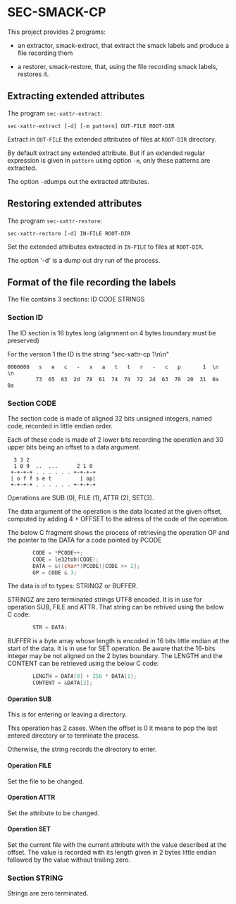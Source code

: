 # SEC-SMACK-CP

This project provides 2 programs:

- an extractor, smack-extract, that extract the smack labels
  and produce a file recording them

- a restorer, smack-restore, that, using the file recording
  smack labels, restores it.

## Extracting extended attributes

The program `sec-xattr-extract`:

```
sec-xattr-extract [-d] [-m pattern] OUT-FILE ROOT-DIR
```

Extract in `OUT-FILE` the extended attributes of files at `ROOT-DIR`
directory.

By default extract any extended attribute. But if an extended regular expression
is given in `pattern` using option `-m`, only these patterns are extracted.

The option `-d`dumps out the extracted attributes.

## Restoring extended attributes

The program `sec-xattr-restore`:

```
sec-xattr-rectore [-d] IN-FILE ROOT-DIR
```

Set the extended attributes extracted in `IN-FILE` to files at `ROOT-DIR`.

The option '-d' is a dump out dry run of the process.


## Format of the file recording the labels

The file contains 3 sections: ID CODE STRINGS

### Section ID

The ID section is 16 bytes long (alignment on 4 bytes boundary
must be preserved)

For the version 1 the ID is the string "sec-xattr-cp 1\n\n"

```
0000000   s   e   c   -   x   a   t   t   r   -   c   p       1  \n  \n
         73  65  63  2d  78  61  74  74  72  2d  63  70  20  31  0a  0a
```

### Section CODE

The section code is made of aligned 32 bits unsigned integers, named code,
recorded in little endian order.

Each of these code is made of 2 lower bits recording the operation
and 30 upper bits being an offset to a data argument.

```
  3 3 2
  1 0 9  ..  ...      2 1 0
 +-+-+-+ . . . . . . +-+-+-+
 | o f f s e t         | op|
 +-+-+-+ . . . . . . +-+-+-+
```

Operations are SUB (0), FILE (1), ATTR (2), SET(3).

The data argument of the operation is the data located at the given offset,
computed by adding 4 + OFFSET to the adress of the code of the operation.

The below C fragment shows the process of retrieving the operation OP
and the pointer to the DATA for a code pointed by PCODE


```C
		CODE = *PCODE++;
		CODE = le32toh(CODE);
		DATA = &((char*)PCODE)[CODE >> 2];
        OP = CODE & 3;
```

The data is of to types: STRINGZ or BUFFER.

STRINGZ are zero terminated strings UTF8 encoded. It is in use
for operation SUB, FILE and ATTR. That string can be retrived using the
below C code:

```C
        STR = DATA;
```


BUFFER is a byte array whose length is encoded in 16 bits little endian
at the start of the data. It is in use for SET operation.
Be aware that the 16-bits integer may be not aligned on the 2 bytes boundary.
The LENGTH and the CONTENT can be retrieved using the below C code:

```C
        LENGTH = DATA[0] + 256 * DATA[1];
        CONTENT = &DATA[2];
```


#### Operation SUB

This is for entering or leaving a directory.

This operation has 2 cases. When the offset is 0 it means to pop
the last entered directory or to terminate the process.

Otherwise, the string records the directory to enter.

#### Operation FILE

Set the file to be changed.

#### Operation ATTR

Set the attribute to be changed.

#### Operation SET

Set the current file with the current attribute with the value
described at the offset. The value is recorded with its length
given in 2 bytes little endian followed by the value without
trailing zero.

### Section STRING

Strings are zero terminated.


